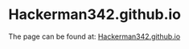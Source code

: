 # Hackerman342.github.io

The page can be found at:
[Hackerman342.github.io](https://hackerman342.github.io/)

